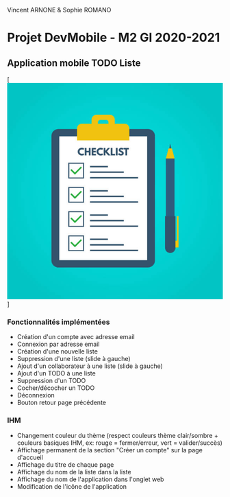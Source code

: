 Vincent ARNONE & Sophie ROMANO

# Projet DevMobile - M2 GI 2020-2021
## Application mobile TODO Liste

[![checklist](/src/assets/checklist.jpg "image checklist")]

### Fonctionnalités implémentées
* Création d'un compte avec adresse email
* Connexion par adresse email
* Création d'une nouvelle liste
* Suppression d'une liste (slide à gauche)
* Ajout d'un collaborateur à une liste (slide à gauche)
* Ajout d'un TODO à une liste
* Suppression d'un TODO
* Cocher/décocher un TODO
* Déconnexion
* Bouton retour page précédente

### IHM
* Changement couleur du thème (respect couleurs thème clair/sombre + couleurs basiques IHM, ex: rouge = fermer/erreur, vert = valider/succès)
* Affichage permanent de la section "Créer un compte" sur la page d'accueil
* Affichage du titre de chaque page
* Affichage du nom de la liste dans la liste
* Affichage du nom de l'application dans l'onglet web
* Modification de l'icône de l'application
